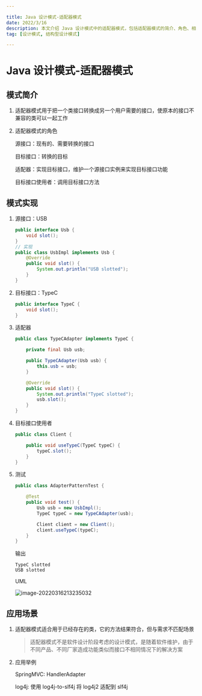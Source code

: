 ```yaml
---

title: Java 设计模式-适配器模式
date: 2022/3/16
description: 本文介绍 Java 设计模式中的适配器模式，包括适配器模式的简介、角色、相关代码实现以及该模式的应用场景
tag: [设计模式, 结构型设计模式]

---
```


# Java 设计模式-适配器模式

## 模式简介

1. 适配器模式用于把一个类接口转换成另一个用户需要的接口，使原本的接口不兼容的类可以一起工作

2. 适配器模式的角色

   源接口：现有的、需要转换的接口

   目标接口：转换的目标
   
   适配器：实现目标接口，维护一个源接口实例来实现目标接口功能
   
   目标接口使用者：调用目标接口方法

## 模式实现

1. 源接口：USB

   ```java
   public interface Usb {
       void slot();
   }
   // 实现
   public class UsbImpl implements Usb {
       @Override
       public void slot() {
           System.out.println("USB slotted");
       }
   }
   ```

2. 目标接口：TypeC

   ```java
   public interface TypeC {
       void slot();
   }
   ```

3. 适配器

   ```java
   public class TypeCAdapter implements TypeC {
   
       private final Usb usb;
   
       public TypeCAdapter(Usb usb) {
           this.usb = usb;
       }
   
       @Override
       public void slot() {
           System.out.println("TypeC slotted");
           usb.slot();
       }
   }
   ```

4. 目标接口使用者

   ```java
   public class Client {
   
       public void useTypeC(TypeC typeC) {
           typeC.slot();
       }
   }
   ```

5. 测试

   ```java
   public class AdapterPatternTest {
   
       @Test
       public void test() {
           Usb usb = new UsbImpl();
           TypeC typeC = new TypeCAdapter(usb);
   
           Client client = new Client();
           client.useTypeC(typeC);
       }
   }
   ```

   输出

   ```
   TypeC slotted
   USB slotted
   ```

   UML

   ![image-20220316213235032](https://pic-bed-1258841963.cos.ap-nanjing.myqcloud.com/2022/03/20220316213238576.png)

## 应用场景

1. 适配器模式适合用于已经存在的类，它的方法结果符合，但与需求不匹配场景

   > 适配器模式不是软件设计阶段考虑的设计模式，是随着软件维护，由于不同产品、不同厂家造成功能类似而接口不相同情况下的解决方案

2. 应用举例

   SpringMVC: HandlerAdapter

   log4j: 使用 log4j-to-slf4j 将 log4j2 适配到 slf4j
